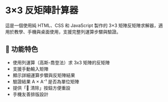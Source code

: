 # 3×3 反矩陣計算器

這是一個使用純 HTML、CSS 和 JavaScript 製作的 3×3 矩陣反矩陣求解器，適用於教學、手機與桌面使用，支援完整列運算步驟與驗證。

## 🔧 功能特色

- 使用列運算（高斯-喬登法）求 3x3 矩陣的反矩陣
- 支援手動輸入矩陣
- 顯示詳細運算步驟與反矩陣結果
- 驗證結果 A × A⁻¹ 是否為單位矩陣
- 提供「🔄 清除」按鈕方便重設
- 手機友善排版設計
